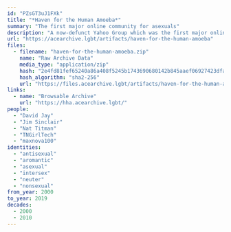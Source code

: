 ```yaml
---
id: "PZsGT3uJ1FXk"
title: "*Haven for the Human Amoeba*"
summary: "The first major online community for asexuals"
description: "A now-defunct Yahoo Group which was the first major online community for asexuals (CW: Sex-negativity)"
url: "https://acearchive.lgbt/artifacts/haven-for-the-human-amoeba"
files:
  - filename: "haven-for-the-human-amoeba.zip"
    name: "Raw Archive Data"
    media_type: "application/zip"
    hash: "2e4fd81fef65240a86a408f5245b1743690680142b845aaef06927423dfa2f89"
    hash_algorithm: "sha2-256"
    url: "https://files.acearchive.lgbt/artifacts/haven-for-the-human-amoeba/haven-for-the-human-amoeba.zip"
links:
  - name: "Browsable Archive"
    url: "https://hha.acearchive.lgbt/"
people:
  - "David Jay"
  - "Jim Sinclair"
  - "Nat Titman"
  - "TNGirlTech"
  - "maxnova100"
identities:
  - "antisexual"
  - "aromantic"
  - "asexual"
  - "intersex"
  - "neuter"
  - "nonsexual"
from_year: 2000
to_year: 2019
decades:
  - 2000
  - 2010
---
```


